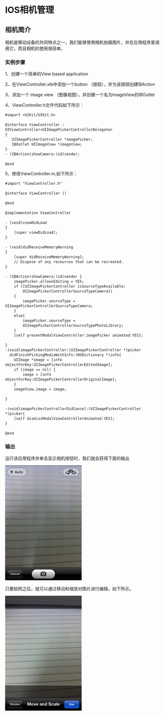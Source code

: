 
# IOS相机管理

## 相机简介

相机是移动设备的共同特点之一，我们能够使用相机拍摄图片，并在应用程序里调用它，而且相机的使用很简单。

### 实例步骤

1、创建一个简单的View based application

2、在ViewController.xib中添加一个button （按钮），并为该按钮创建IBAction

3、添加一个 image view （图像视图），并创建一个名为imageView的IBOutlet

4、ViewController.h文件代码如下所示：

```
#import <UIKit/UIKit.h>

@interface ViewController : UIViewController<UIImagePickerControllerDelegate>
{   
   UIImagePickerController *imagePicker;
   IBOutlet UIImageView *imageView;    
}
- (IBAction)showCamera:(id)sender;

@end

```

5、修改ViewController.m,如下所示：

```
#import "ViewController.h"

@interface ViewController ()

@end

@implementation ViewController

- (void)viewDidLoad
{
    [super viewDidLoad];    
}

- (void)didReceiveMemoryWarning
{
    [super didReceiveMemoryWarning];
    // Dispose of any resources that can be recreated.
}

- (IBAction)showCamera:(id)sender {
    imagePicker.allowsEditing = YES;
    if ([UIImagePickerController isSourceTypeAvailable:
        UIImagePickerControllerSourceTypeCamera])
    {
        imagePicker.sourceType = UIImagePickerControllerSourceTypeCamera;
    }
    else{
        imagePicker.sourceType = 
        UIImagePickerControllerSourceTypePhotoLibrary;
    }
    [self presentModalViewController:imagePicker animated:YES];

}
-(void)imagePickerController:(UIImagePickerController *)picker 
  didFinishPickingMediaWithInfo:(NSDictionary *)info{
    UIImage *image = [info objectForKey:UIImagePickerControllerEditedImage];
    if (image == nil) {    
        image = [info objectForKey:UIImagePickerControllerOriginalImage];
    }
    imageView.image = image;

}

-(void)imagePickerControllerDidCancel:(UIImagePickerController *)picker{
    [self dismissModalViewControllerAnimated:YES];
}

@end

```

### 输出

运行该应用程序并单击显示相机按钮时，我们就会获得下面的输出

![camera_Output1](../img/camera_Output1.jpg)

只要拍照之后，就可以通过移动和缩放对图片进行编辑，如下所示。

![camera_Output2](../img/camera_Output2.jpg)
